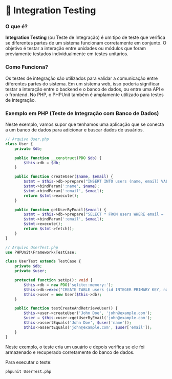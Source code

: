 # 🔗 Integration Testing

### O que é?

**Integration Testing** (ou Teste de Integração) é um tipo de teste que verifica se diferentes partes de um sistema funcionam corretamente em conjunto. O objetivo é testar a interação entre unidades ou módulos que foram previamente testados individualmente em testes unitários.

### Como Funciona?

Os testes de integração são utilizados para validar a comunicação entre diferentes partes do sistema. Em um sistema web, isso poderia significar testar a interação entre o backend e o banco de dados, ou entre uma API e o frontend. No PHP, o PHPUnit também é amplamente utilizado para testes de integração.

### Exemplo em PHP (Teste de Integração com Banco de Dados)

Neste exemplo, vamos supor que tenhamos uma aplicação que se conecta a um banco de dados para adicionar e buscar dados de usuários.

```php
// Arquivo User.php
class User {
    private $db;

    public function __construct(PDO $db) {
        $this->db = $db;
    }

    public function createUser($name, $email) {
        $stmt = $this->db->prepare("INSERT INTO users (name, email) VALUES (:name, :email)");
        $stmt->bindParam(':name', $name);
        $stmt->bindParam(':email', $email);
        return $stmt->execute();
    }

    public function getUserByEmail($email) {
        $stmt = $this->db->prepare("SELECT * FROM users WHERE email = :email");
        $stmt->bindParam(':email', $email);
        $stmt->execute();
        return $stmt->fetch();
    }
}

// Arquivo UserTest.php
use PHPUnit\Framework\TestCase;

class UserTest extends TestCase {
    private $db;
    private $user;

    protected function setUp(): void {
        $this->db = new PDO('sqlite::memory:');
        $this->db->exec("CREATE TABLE users (id INTEGER PRIMARY KEY, name TEXT, email TEXT)");
        $this->user = new User($this->db);
    }

    public function testCreateAndRetrieveUser() {
        $this->user->createUser('John Doe', 'john@example.com');
        $user = $this->user->getUserByEmail('john@example.com');
        $this->assertEquals('John Doe', $user['name']);
        $this->assertEquals('john@example.com', $user['email']);
    }
}
```

Neste exemplo, o teste cria um usuário e depois verifica se ele foi armazenado e recuperado corretamente do banco de dados.

Para executar o teste:
```bash
phpunit UserTest.php
```